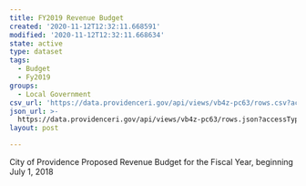 ```yaml
---
title: FY2019 Revenue Budget
created: '2020-11-12T12:32:11.668591'
modified: '2020-11-12T12:32:11.668634'
state: active
type: dataset
tags:
  - Budget
  - Fy2019
groups:
  - Local Government
csv_url: 'https://data.providenceri.gov/api/views/vb4z-pc63/rows.csv?accessType=DOWNLOAD'
json_url: >-
  https://data.providenceri.gov/api/views/vb4z-pc63/rows.json?accessType=DOWNLOAD
layout: post

---
```

City of Providence Proposed Revenue Budget for the Fiscal Year, beginning July 1, 2018
